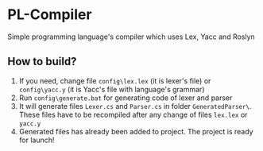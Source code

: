 # PL-Compiler
Simple programming language's compiler which uses Lex, Yacc and Roslyn

## How to build?
1. If you need, change file `config\lex.lex` (it is lexer's file) or `config\yacc.y` (it is Yacc's file with language's grammar)
2. Run `config\generate.bat` for generating code of lexer and parser
3. It will generate files `Lexer.cs` and `Parser.cs` in folder `GeneratedParser\`. These files have to be recompiled after any change of files `lex.lex` or `yacc.y`
4. Generated files has already been added to project. The project is ready for launch! 
